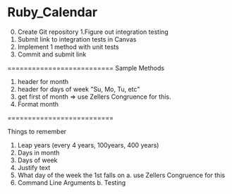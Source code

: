 Ruby_Calendar
==========================
0. Create Git repository
1.Figure out integration testing
2. Submit link to integration tests in Canvas
3. Implement 1 method with unit tests
4. Commit and submit link

==========================
Sample Methods
1. header for month
2. header for days of week "Su, Mo, Tu, etc"
3. get first of month => use Zellers Congruence for this.
4. Format month

==========================

Things to remember
1. Leap years (every 4 years, 100years, 400 years)
2. Days in month
3. Days of week
4. Justify text
5. What day of the week the 1st falls on
     a. use Zellers Congruence for this
6. Command Line Arguments
     b. Testing     
